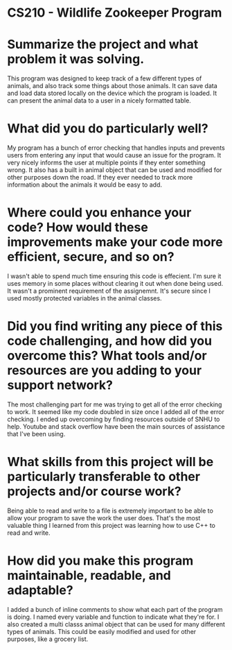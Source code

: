 # CS210 - Wildlife Zookeeper Program

# Summarize the project and what problem it was solving.
  This program was designed to keep track of a few different types of animals, and also track some things about those animals. It can save data and load data stored locally on the device which the program is loaded. It can present the animal data to a user in a nicely formatted table.
  
# What did you do particularly well?
  My program has a bunch of error checking that handles inputs and prevents users from entering any input that would cause an issue for the program. It very nicely informs the user at multiple points if they enter something wrong. It also has a built in animal object that can be used and modified for other purposes down the road. If they ever needed to track more information about the animals it would be easy to add.
  
# Where could you enhance your code? How would these improvements make your code more efficient, secure, and so on?
  I wasn't able to spend much time ensuring this code is effecient. I'm sure it uses memory in some places without clearing it out when done being used. It wasn't a prominent requirement of the assignemnt. It's secure since I used mostly protected variables in the animal classes.
  
# Did you find writing any piece of this code challenging, and how did you overcome this? What tools and/or resources are you adding to your support network?
  The most challenging part for me was trying to get all of the error checking to work. It seemed like my code doubled in size once I added all of the error checking. I ended up overcoming by finding resources outside of SNHU to help. Youtube and stack overflow have been the main sources of assistance that I've been using.

# What skills from this project will be particularly transferable to other projects and/or course work?
  Being able to read and write to a file is extremely important to be able to allow your program to save the work the user does. That's the most valuable thing I learned from this project was learning how to use C++ to read and write.

# How did you make this program maintainable, readable, and adaptable?
  I added a bunch of inline comments to show what each part of the program is doing. I named every variable and function to indicate what they're for. I also created a multi classs animal object that can be used for many different types of animals. This could be easily modified and used for other purposes, like a grocery list.
